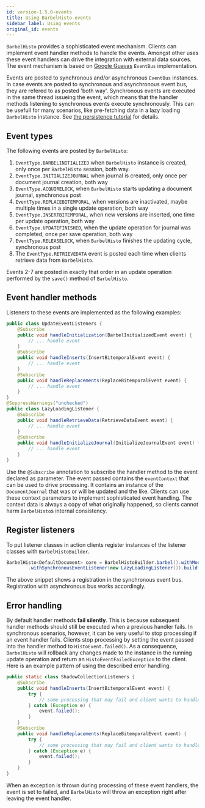 ```yaml
---
id: version-1.5.0-events
title: Using BarbelHisto events
sidebar_label: Using events
original_id: events
---
```

`BarbelHisto` provides a sophisticated event mechanism. Clients can implement event handler methods to handle the events. Amongst other uses these event handlers can drive the integration with external data sources. The event mechanism is based on [Google Guavas](https://github.com/google/guava) `EventBus` implementation. 

Events are posted to synchronous and/or asynchronous `EventBus` instances. In case events are posted to synchronous and asynchronous event bus, they are refered to as posted 'both way'. Synchronous events are executed in the same thread issueing the event, which means that the handler methods listening to synchronous events execute synchronously. This can be usefull for many scenarios, like pre-fetching data in a lazy loading `BarbelHisto` instance. See [the persistence tutorial](persistence) for details.
## Event types
The following events are posted by `BarbelHisto`:
 1. `EventType.BARBELINITIALIZED` when `BarbelHisto` instance is created, only once per `BarbelHisto` session, both way.
 2. `EventType.INITIALIZEJOURNAL` when journal is created, only once per document journal creation, both way
 3. `EventType.ACQUIRELOCK`, when `BarbelHisto` starts updating a document journal, synchronous post
 4. `EventType.REPLACEBITEMPORAL`, when versions are inactivated, maybe multiple times in a single update operation, both way
 5. `EventType.INSERTBITEMPORAL`, when new versions are inserted, one time per update operation, both way
 6. `EventType.UPDATEFINISHED`, when the update operation for journal was completed, once per save operation, both way
 7. `EventType.RELEASELOCK`, when `BarbelHisto` finishes the updating cycle, synchronous post
 8. The `EventType.RETRIEVEDATA` event is posted each time when clients retrieve data from `BarbelHisto`.

Events 2-7 are posted in exactly that order in an update operation performed by the `save()` method of `BarbelHisto`.
## Event handler methods
Listeners to these events are implemented as the following examples:
```java
public class UpdateEventListeners {
    @Subscribe
    public void handleInitialization(BarbelInitializedEvent event) {
        // ... handle event
    }
    @Subscribe
    public void handleInserts(InsertBitemporalEvent event) {
        // ... handle event
    }
    @Subscribe
    public void handleReplacements(ReplaceBitemporalEvent event) {
        // ... handle event
    }
}
@SuppressWarnings("unchecked")
public class LazyLoadingListener {
    @Subscribe
    public void handleRetrieveData(RetrieveDataEvent event) {
        // ... handle event
    }
    @Subscribe
    public void handleInitializeJournal(InitializeJournalEvent event) {
        // ... handle event
    }
}
```
Use the `@Subscribe` annotation to subscribe the handler method to the event declared as parameter. The event passed contains the `eventContext` that can be used to drive processing. It contains an instance of the `DocumentJournal` that was or will be updated and the like. Clients can use these context parameters to implement sophisticated event handling. The context data is always a copy of what originally happened, so clients cannot harm `BarbelHisto`s internal consistency.
## Register listeners
To put listener classes in action clients register instances of the listener classes with `BarbelHistoBuilder`. 
```java
BarbelHisto<DefaultDocument> core = BarbelHistoBuilder.barbel().withMode(BarbelMode.BITEMPORAL)
        .withSynchronousEventListener(new LazyLoadingListener()).build();
```
The above snippet shows a registration in the synchronous event bus. Registration with asynchronous bus works accordingly.
## Error handling
By default handler methods **fail silently**. This is because subsequent handler methods should still be executed when a previous handler fails. In synchronous scenarios, however, it can be very useful to stop processing if an event handler fails. Clients stop processing by setting the event passed into the handler method to `HistoEvent.failed()`. As a consequence, `BarbelHisto` will rollback any changes made to the instance in the running update operation and return an `HistoEventFailedException` to the client. Here is an example pattern of using the described error handling.
```java
public static class ShadowCollectionListeners {
    @Subscribe
    public void handleInserts(InsertBitemporalEvent event) {
        try {
            // some processing that may fail and client wants to handle that situation
        } catch (Exception e) {
            event.failed();
        }
    }
    @Subscribe
    public void handleReplacements(ReplaceBitemporalEvent event) {
        try {
            // some processing that may fail and client wants to handle that situation
        } catch (Exception e) {
            event.failed();
        }
    }
}
``` 
When an exception is thrown during processing of these event handlers, the event is set to failed, and `BarbelHisto` will throw an exception right after leaving the event handler.